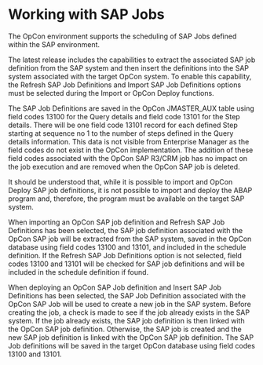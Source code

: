 # Working with SAP Jobs

The OpCon environment supports the scheduling of SAP Jobs defined within the SAP environment.

The latest release includes the capabilities to extract the associated SAP job definition from the SAP system and then insert the definitions into the SAP system associated with the target OpCon system. To enable this capability, the Refresh SAP Job Definitions and Import SAP Job Definitions options must be selected during the Import or OpCon Deploy functions.

The SAP Job Definitions are saved in the OpCon JMASTER_AUX table using field codes 13100 for the Query details and field code 13101 for the Step details. There will be one field code 13101 record for each defined Step starting at sequence no 1 to the number of steps defined in the Query details information. This data is not visible from Enterprise Manager as the field codes do not exist in the OpCon implementation. The addition of these field codes associated with the OpCon SAP R3/CRM job has no impact on the job execution and are removed when the OpCon SAP job is deleted.

It should be understood that, while it is possible to import and OpCon Deploy SAP job definitions, it is not possible to import and deploy the ABAP program and, therefore, the program must be available on the target SAP system.

When importing an OpCon SAP job definition and Refresh SAP Job Definitions has been selected, the SAP job definition associated with the OpCon SAP job will be extracted from the SAP system, saved in the OpCon database using field codes 13100 and 13101, and included in the schedule definition. If the Refresh SAP Job Definitions option is not selected, field codes 13100 and 13101 will be checked for SAP job definitions and will be included in the schedule definition if found.

When deploying an OpCon SAP Job definition and Insert SAP Job Definitions has been selected, the SAP Job Definition associated with the OpCon SAP Job will be used to create a new job in the SAP system. Before creating the job, a check is made to see if the job already exists in the SAP system. If the job already exists, the SAP job definition is then linked with the OpCon SAP job definition. Otherwise, the SAP job is created and the new SAP job definition is linked with the OpCon SAP job definition. The SAP Job definitions will be saved in the target OpCon database using field codes 13100 and 13101.